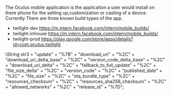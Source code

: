 The Oculus mobile application is the application a user would install on there phone for the setting up,customization or casting of a device. Currently There are three known build types of the app.

- twilight-dev https://m.intern.facebook.com/intern/mobile_builds/
- twilight-inhouse https://m.intern.facebook.com/intern/mobile_builds/
- twilight-prod https://play.google.com/store/apps/details?id=com.oculus.twilight





\String str3 = "update" + "%7B" + "download_uri" + "%2C" + "download_uri_delta_base" + "%2C" + "version_code_delta_base" + "%2C" + "download_uri_delta" + "%2C" + "fallback_to_full_update" + "%2C" + "file_size_delta" + "%2C" + "version_code" + "%2C" + "published_date" + "%2C" + "file_size" + "%2C" + "ota_bundle_type" + "%2C" + "resources_checksum" + "%2C" + "resources_sha256_checksum" + "%2C" + "allowed_networks" + "%2C" + "release_id" + "%7D";
